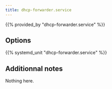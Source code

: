 ```yaml
---
title: dhcp-forwarder.service
---
```


{{% provided_by "dhcp-forwarder.service" %}}

## Options

{{% systemd_unit "dhcp-forwarder.service" %}}

## Additionnal notes

Nothing here.